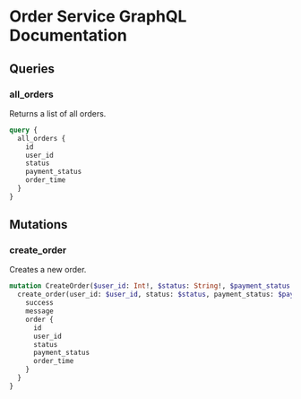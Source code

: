 # Order Service GraphQL Documentation

## Queries

### all_orders
Returns a list of all orders.

```graphql
query {
  all_orders {
    id
    user_id
    status
    payment_status
    order_time
  }
}
```

## Mutations

### create_order
Creates a new order.

```graphql
mutation CreateOrder($user_id: Int!, $status: String!, $payment_status: String!) {
  create_order(user_id: $user_id, status: $status, payment_status: $payment_status) {
    success
    message
    order {
      id
      user_id
      status
      payment_status
      order_time
    }
  }
}
